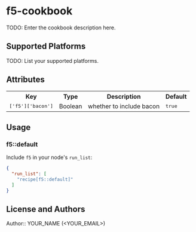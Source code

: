 # f5-cookbook

TODO: Enter the cookbook description here.

## Supported Platforms

TODO: List your supported platforms.

## Attributes

<table>
  <tr>
    <th>Key</th>
    <th>Type</th>
    <th>Description</th>
    <th>Default</th>
  </tr>
  <tr>
    <td><tt>['f5']['bacon']</tt></td>
    <td>Boolean</td>
    <td>whether to include bacon</td>
    <td><tt>true</tt></td>
  </tr>
</table>

## Usage

### f5::default

Include `f5` in your node's `run_list`:

```json
{
  "run_list": [
    "recipe[f5::default]"
  ]
}
```

## License and Authors

Author:: YOUR_NAME (<YOUR_EMAIL>)
